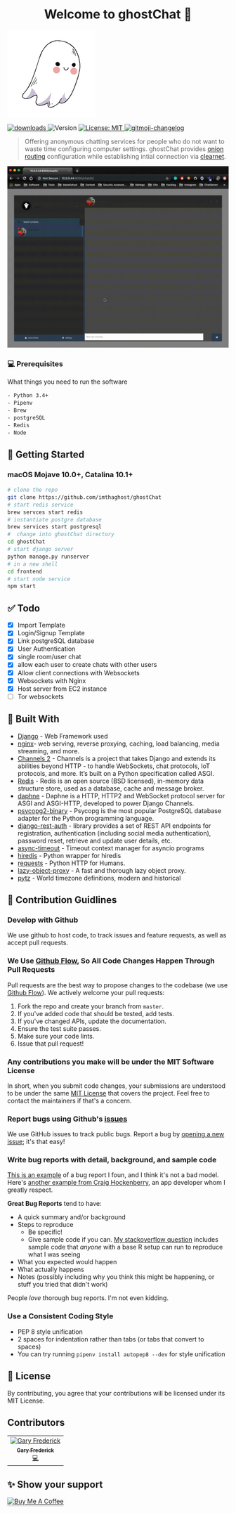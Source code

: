 <h1 align="center">Welcome to ghostChat 👻</h1>
<img align="center" src="docs/media/icon.png" title="Icon"></a>
<p>
    <a href="https://www.npmjs.com/package/readme-md-generator">
    <img alt="downloads" src="https://img.shields.io/github/contributors/imthaghost/ghostChat?color=green" target="_blank" />

  </a> 
  
  <img alt="Version" src="https://img.shields.io/badge/version-1.0-blue.svg?cacheSeconds=2592000" />
  <a href="#" target="_blank">
    <img alt="License: MIT" src="https://img.shields.io/badge/License-MIT-yellow.svg" />
  </a>
   <a href="https://github.com/imthaghost/gitmoji-changelog">
    <img src="https://img.shields.io/badge/changelog-gitmoji-brightgreen.svg" alt="gitmoji-changelog">
  </a>
  
</p>

> Offering anonymous chatting services for people who do not want to waste time configuring computer settings. ghostChat provides [onion routing](https://en.wikipedia.org/wiki/Onion_routing) configuration while establishing intial connection via [clearnet](<https://en.wikipedia.org/wiki/Clearnet_(networking)>).

![Example](/docs/media/easy.gif)

### 💻 Prerequisites

What things you need to run the software

```bash
- Python 3.4+
- Pipenv
- Brew
- postgreSQL
- Redis
- Node
```

## 🚀 Getting Started

### macOS Mojave 10.0+, Catalina 10.1+

```bash
# clone the repo
git clone https://github.com/imthaghost/ghostChat
# start redis service
brew servces start redis
# instantiate postgre database
brew services start postgresql
#  change into ghostChat directory
cd ghostChat
# start django server
python manage.py runserver
# in a new shell
cd frontend
# start node service
npm start
```

## :white_check_mark: Todo

-   [x] Import Template
-   [x] Login/Signup Template
-   [x] Link postgreSQL database
-   [x] User Authentication
-   [x] single room/user chat
-   [x] allow each user to create chats with other users
-   [x] Allow client connections with Websockets
-   [x] Websockets with Nginx
-   [x] Host server from EC2 instance
-   [ ] Tor websockets

## :hammer: Built With

-   [Django](https://www.djangoproject.com/) - Web Framework used
-   [nginx](https://www.nginx.com/)- web serving, reverse proxying, caching, load balancing, media streaming, and more.
-   [Channels 2](https://channels.readthedocs.io/en/latest/) - Channels is a project that takes Django and extends its abilities beyond HTTP - to handle WebSockets, chat protocols, IoT protocols, and more. It’s built on a Python specification called ASGI.
-   [Redis](https://pypi.org/project/redis/) - Redis is an open source (BSD licensed), in-memory data structure store, used as a database, cache and message broker.
-   [daphne](https://pypi.org/project/daphne/) - Daphne is a HTTP, HTTP2 and WebSocket protocol server for ASGI and ASGI-HTTP, developed to power Django Channels.
-   [psycopg2-binary](https://pypi.org/project/psycopg2-binary/) - Psycopg is the most popular PostgreSQL database adapter for the Python programming language.
-   [django-rest-auth](https://django-rest-auth.readthedocs.io/en/latest/) - library provides a set of REST API endpoints for registration, authentication (including social media authentication), password reset, retrieve and update user details, etc.
-   [async-timeout](https://pypi.org/project/async-timeout/) - Timeout context manager for asyncio programs
-   [hiredis](https://pypi.org/project/hiredis/) - Python wrapper for hiredis
-   [requests](https://pypi.org/project/requests/) - Python HTTP for Humans.
-   [lazy-object-proxy](https://pypi.org/project/lazy-object-proxy/) - A fast and thorough lazy object proxy.
-   [pytz](https://pypi.org/project/pytz/) - World timezone definitions, modern and historical

## 🤝 Contribution Guidlines


### Develop with Github

We use github to host code, to track issues and feature requests, as well as accept pull requests.

### We Use [Github Flow](https://guides.github.com/introduction/flow/index.html), So All Code Changes Happen Through Pull Requests

Pull requests are the best way to propose changes to the codebase (we use [Github Flow](https://guides.github.com/introduction/flow/index.html)). We actively welcome your pull requests:

1. Fork the repo and create your branch from `master`.
2. If you've added code that should be tested, add tests.
3. If you've changed APIs, update the documentation.
4. Ensure the test suite passes.
5. Make sure your code lints.
6. Issue that pull request!

### Any contributions you make will be under the MIT Software License

In short, when you submit code changes, your submissions are understood to be under the same [MIT License](http://choosealicense.com/licenses/mit/) that covers the project. Feel free to contact the maintainers if that's a concern.

### Report bugs using Github's [issues](https://github.com/briandk/transcriptase-atom/issues)

We use GitHub issues to track public bugs. Report a bug by [opening a new issue](); it's that easy!

### Write bug reports with detail, background, and sample code

[This is an example](http://stackoverflow.com/q/12488905/180626) of a bug report I foun, and I think it's not a bad model. Here's [another example from Craig Hockenberry](http://www.openradar.me/11905408), an app developer whom I greatly respect.

**Great Bug Reports** tend to have:

-   A quick summary and/or background
-   Steps to reproduce
    -   Be specific!
    -   Give sample code if you can. [My stackoverflow question](http://stackoverflow.com/q/12488905/180626) includes sample code that _anyone_ with a base R setup can run to reproduce what I was seeing
-   What you expected would happen
-   What actually happens
-   Notes (possibly including why you think this might be happening, or stuff you tried that didn't work)

People _love_ thorough bug reports. I'm not even kidding.

### Use a Consistent Coding Style

-   PEP 8 style unification
-   2 spaces for indentation rather than tabs (or tabs that convert to spaces)
-   You can try running `pipenv install autopep8 --dev` for style unification

## 📝 License

By contributing, you agree that your contributions will be licensed under its MIT License.

## Contributors

<table>
  <tr>
    <td align="center"><a href="https://github.com/imthaghost"><img src="https://avatars3.githubusercontent.com/u/46610773?s=460&v=4" width="75px;" alt="Gary Frederick"/><br /><sub><b>Gary Frederick</b></sub></a><br /><a href="https://github.com/imthaghost/ghostChat/commits/master" title="Code">💻</a></td>
    </tr>
</table>

## ✨ Show your support

<a href="https://www.buymeacoffee.com/imthaghost" target="_blank"><img src="https://www.buymeacoffee.com/assets/img/custom_images/yellow_img.png" alt="Buy Me A Coffee" style="height: 41px !important;width: 174px !important;box-shadow: 0px 3px 2px 0px rgba(190, 190, 190, 0.5) !important;-webkit-box-shadow: 0px 3px 2px 0px rgba(190, 190, 190, 0.5) !important;" ></a>
